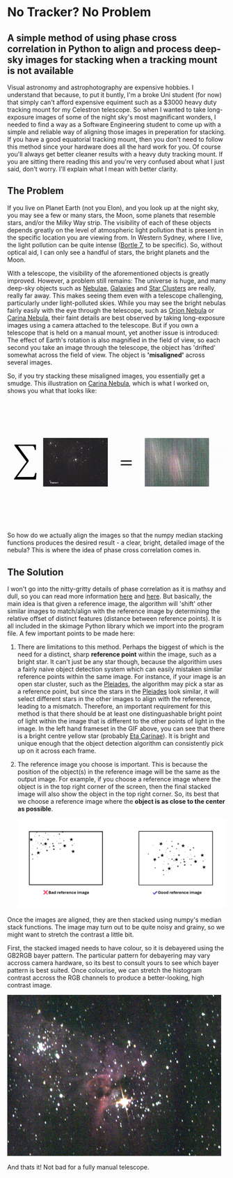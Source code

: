 # No Tracker? No Problem
## A simple method of using phase cross correlation in Python to align and process deep-sky images for stacking when a tracking mount is not available

Visual astronomy and astrophotography are expensive hobbies. I understand that because, to put it buntly, I'm a broke Uni student (for now) that simply can't afford expensive equiment such as a $3000 heavy duty tracking mount for my Celestron telescope. So when I wanted to take long-exposure images of some of the night sky's most magnificant wonders, I needed to find a way as a Software Engineering student to come up with a simple and reliable way of aligning those images in preperation for stacking. If you have a good equatorial tracking mount, then you don't need to follow this method since your hardware does all the hard work for you. Of course you'll always get better cleaner results with a heavy duty tracking mount. If you are sitting there reading this and you're very confused about what I just said, don't worry. I'll explain what I mean with better clarity.

## The Problem
If you live on Planet Earth (not you Elon), and you look up at the night sky, you may see a few or many stars, the Moon, some planets that resemble stars, and/or the Milky Way strip. The visibility of each of these objects depends greatly on the level of atmospheric light pollution that is present in the specific location you are viewing from. In Western Sydney, where I live, the light pollution can be quite intense ([Bortle 7](https://en.wikipedia.org/wiki/Bortle_scale), to be specific). So, without optical aid, I can only see a handful of stars, the bright planets and the Moon.

With a telescope, the visibility of the aforementioned objects is greatly improved. However, a problem still remains: The universe is huge, and many deep-sky objects such as [Nebulae](https://en.wikipedia.org/wiki/Nebula), [Galaxies](https://en.wikipedia.org/wiki/Galaxy) and [Star Clusters](https://en.wikipedia.org/wiki/Star_cluster) are really, really far away. This makes seeing them even with a telescope challenging, particularly under light-polluted skies. While you may see the bright nebulas fairly easily with the eye through the telescope, such as [Orion Nebula](https://en.wikipedia.org/wiki/Orion_Nebula) or [Carina Nebula](https://en.wikipedia.org/wiki/Carina_Nebula), their faint details are best observed by taking long-exposure images using a camera attached to the telescope.  But if you own a telescope that is held on a manual mount, yet another issue is introduced: The effect of Earth's rotation is also magnified in the field of view, so each second you take an image through the telescope, the object has 'drifted' somewhat across the field of view. The object is **'misaligned'** across several images. 

So, if you try stacking these misaligned images, you essentially get a smudge. This illustration on [Carina Nebula](https://en.wikipedia.org/wiki/Carina_Nebula), which is what I worked on, shows you what that looks like:

![Alt Text](ignore/badgif.gif)

So how do we actually align the images so that the numpy median stacking functions produces the desired result - a clear, bright, detailed image of the nebula? This is where the idea of phase cross correlation comes in.

## The Solution

I won't go into the nitty-gritty details of phase correlation as it is mathsy and dull, so you can read more information [here](https://scikit-image.org/docs/0.25.x/api/skimage.registration.html#skimage.registration.phase_cross_correlation) and [here](https://en.wikipedia.org/wiki/Phase_correlation). But basically, the main idea is that given a reference image, the algorithm will 'shift' other similar images to match/align with the reference image by determining the relative offset of distinct features (distance between reference points). It is all included in the skimage Python library which we import into the program file. A few important points to be made here:

1) There are limitations to this method. Perhaps the biggest of which is the need for a distinct, sharp **reference point** within the image, such as a bright star. It can't just be any star though, because the algorithim uses a fairly naive object detection system which can easily mistaken similar reference points within the same image. For instance, if your image is an open star cluster, such as the [Pleiades](https://en.wikipedia.org/wiki/Pleiades), the algorithm may pick a star as a reference point, but since the stars in the [Pleiades](https://en.wikipedia.org/wiki/Pleiades) look similar, it will select different stars in the other images to align with the reference, leading to a mismatch. Therefore, an important requirement for this method is that there should be at least one distinguashable bright point of light within the image that is different to the other points of light in the image. In the left hand frameset in the GIF above, you can see that there is a bright centre yellow star (probably [Eta Carinae](https://en.wikipedia.org/wiki/Eta_Carinae)). It is bright and unique enough that the object detection algorithm can consistently pick up on it across each frame.
2) The reference image you choose is important. This is because the position of the object(s) in the reference image will be the same as the output image. For example, if you choose a reference image where the object is in the top right corner of the screen, then the final stacked image will also show the object in the top right corner. So, its best that we choose a reference image where the **object is as close to the center as possible**.

   ![reference images](ignore/reference.png)

Once the images are aligned, they are then stacked using numpy's median stack functions. The image may turn out to be quite noisy and grainy, so we might want to stretch the contrast a little bit. 

First, the stacked imaged needs to have colour, so it is debayered using the GB2RGB bayer pattern. The particular pattern for debayering may vary accross camera hardware, so its best to consult yours to see which bayer pattern is best suited. Once colourise, we can stretch the histogram contrast accross the RGB channels to produce a better-looking, high contrast image.

![Final](output/output.png)

And thats it! Not bad for a fully manual telescope.
